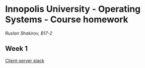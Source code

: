 # Innopolis University - Operating Systems - Course homework

_Ruslan Shakirov, B17-2_

## Week 1
[Client-server stack](https://github.com/Shakirovrrr/Innopolis-Networks-S19/blob/master/ClientServerStack/ClientServerStack.c)
